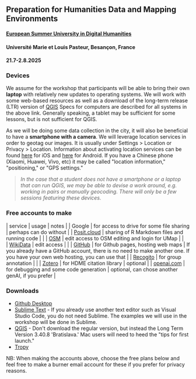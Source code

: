 ## Preparation for Humanities Data and Mapping Environments

#### [European Summer University in Digital Humanities](https://esudh.github.io/)
#### Université Marie et Louis Pasteur, Besançon, France 
#### 21.7-2.8.2025

### Devices

We assume for the workshop that participants will be able to bring their own **laptop** with relatively new updates to operating systems. We will work with some web-based resources as well as a download of the long-term release (LTR) version of [QGIS](https://www.qgis.org/en/site/forusers/download.html) Specs for computers are described for all systems in the above link. Generally speaking, a tablet may be sufficient for some lessons, but is not sufficient for QGIS.

As we will be doing some data collection in the city, it will also be beneficial to have a **smartphone with a camera**. We will leverage location services in order to geotag our images. It is usually under Settings > Location or Privacy > Location. Information about activating location services can be found [here](https://www.youtube.com/watch?v=epM12HxNx2g) for iOS and [here](https://www.youtube.com/watch?v=B8p1SftNGTE) for Android. If you have a Chinese phone (Xiaomi, Huawei, Vivo, etc) it may be called "location information," "positioning," or "GPS settings."

> _In the case that a student does not have a smartphone or a laptop that can run QGIS, we may be able to devise a work around, e.g. working in pairs or manually geocoding. There will only be a few sessions featuring these devices._


### Free accounts to make

| service | usage | notes |
| Google | for access to drive for some file sharing | perhaps can do without | 
| [Posit.cloud](https://posit.cloud/plans) | sharing of R Markdown files and running code | |
| [OSM](https://www.openstreetmap.org/user/new) | edit access to OSM editing and login for UMap | |  
| [WikiData](https://www.wikidata.org/w/index.php?title=Special:CreateAccount) | edit access | | 
| [GitHub](https://github.com/signup) | for Github pages, hosting web maps | If you already have a GitHub account, there is no need to make another one. If you have your own web hosting, you can use that | 
| [Recogito](https://recogito.pelagios.org/) | for group annotation | |
| [Zotero](https://www.zotero.org/user/register) | for HDME citation library | optional | 
| [openai.com](https://openai.com/) | for debugging and some code generation | optional, can chose another genAI, if you prefer | 

### Downloads

- [Github Desktop](https://desktop.github.com/) 
- [Sublime Text](https://www.sublimetext.com/) - If you already use another text editor such as Visual Studio Code, you do not need Sublime. The examples we will use in the workshop will be done in Sublime.
- [QGIS](https://qgis.org/download/) - Don't download the regular version, but instead the Long Term Version 3.40.8 'Bratislava.' Mac users will need to heed the "tips for first launch." 
- [Tropy](https://tropy.org/)

 
NB: When making the accounts above, choose the free plans below and feel free to make a burner email account for these if you prefer for privacy reasons. 

